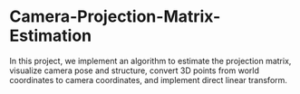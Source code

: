 # Camera-Projection-Matrix-Estimation
In this project, we implement an algorithm to estimate the projection matrix, visualize camera pose and structure, convert 3D points from world coordinates to camera coordinates, and implement direct linear transform. 
